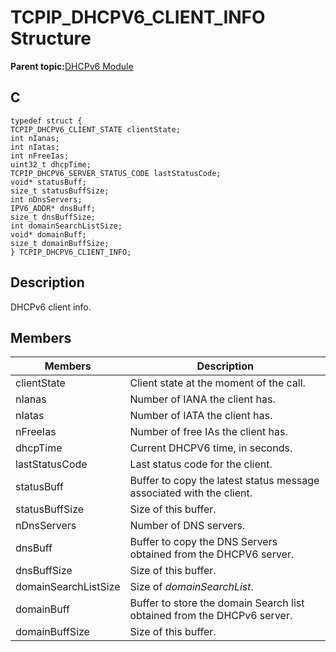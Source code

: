 # TCPIP\_DHCPV6\_CLIENT\_INFO Structure

**Parent topic:**[DHCPv6 Module](GUID-0B7ADACD-E078-4FE5-BC6A-B7CABFE390D3.md)

## C

```
typedef struct {
TCPIP_DHCPV6_CLIENT_STATE clientState;
int nIanas;
int nIatas;
int nFreeIas;
uint32_t dhcpTime;
TCPIP_DHCPV6_SERVER_STATUS_CODE lastStatusCode;
void* statusBuff;
size_t statusBuffSize;
int nDnsServers;
IPV6_ADDR* dnsBuff;
size_t dnsBuffSize;
int domainSearchListSize;
void* domainBuff;
size_t domainBuffSize;
} TCPIP_DHCPV6_CLIENT_INFO;
```

## Description

DHCPv6 client info.

## Members

|Members|Description|
|-------|-----------|
|clientState|Client state at the moment of the call.|
|nIanas|Number of IANA the client has.|
|nIatas|Number of IATA the client has.|
|nFreeIas|Number of free IAs the client has.|
|dhcpTime|Current DHCPV6 time, in seconds.|
|lastStatusCode|Last status code for the client.|
|statusBuff|Buffer to copy the latest status message associated with the client.|
|statusBuffSize|Size of this buffer.|
|nDnsServers|Number of DNS servers.|
|dnsBuff|Buffer to copy the DNS Servers obtained from the DHCPV6 server.|
|dnsBuffSize|Size of this buffer.|
|domainSearchListSize|Size of *domainSearchList*.|
|domainBuff|Buffer to store the domain Search list obtained from the DHCPv6 server.|
|domainBuffSize|Size of this buffer.|


